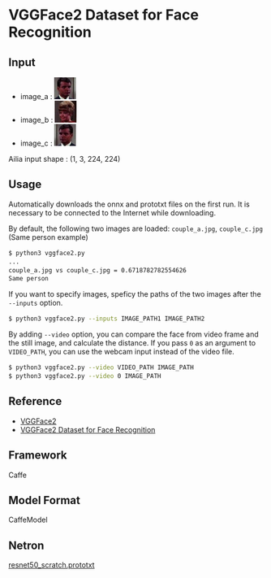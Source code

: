 # VGGFace2 Dataset for Face Recognition

## Input

- image_a : ![Input](couple_a.jpg)
- image_b : ![Input](couple_b.jpg)
- image_c : ![Input](couple_c.jpg)

Ailia input shape : (1, 3, 224, 224)


## Usage
Automatically downloads the onnx and prototxt files on the first run.
It is necessary to be connected to the Internet while downloading.

By default, the following two images are loaded: `couple_a.jpg`, `couple_c.jpg` (Same person example)

```bash
$ python3 vggface2.py
...
couple_a.jpg vs couple_c.jpg = 0.6718782782554626
Same person
```

If you want to specify images, speficy the paths of the two images after the `--inputs` option.
```bash
$ python3 vggface2.py --inputs IMAGE_PATH1 IMAGE_PATH2
```

By adding `--video` option, you can compare the face from video frame and the still image, and calculate the distance.
If you pass `0` as an argument to `VIDEO_PATH`, you can use the webcam input instead of the video file.
```bash
$ python3 vggface2.py --video VIDEO_PATH IMAGE_PATH
$ python3 vggface2.py --video 0 IMAGE_PATH
```

## Reference

- [VGGFace2](http://www.robots.ox.ac.uk/~vgg/data/vgg_face2/)
- [VGGFace2 Dataset for Face Recognition](https://github.com/ox-vgg/vgg_face2)

## Framework

Caffe

## Model Format

CaffeModel

## Netron

[resnet50_scratch.prototxt](https://netron.app/?url=https://storage.googleapis.com/ailia-models/vggface2/resnet50_scratch.prototxt)
